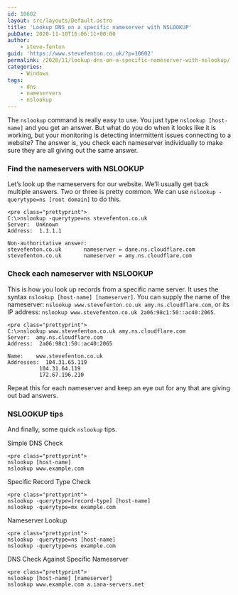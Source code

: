 ```yaml
---
id: 10602
layout: src/layouts/Default.astro
title: 'Lookup DNS on a specific nameserver with NSLOOKUP'
pubDate: 2020-11-10T16:06:11+00:00
author:
    - steve-fenton
guid: 'https://www.stevefenton.co.uk/?p=10602'
permalink: /2020/11/lookup-dns-on-a-specific-nameserver-with-nslookup/
categories:
    - Windows
tags:
    - dns
    - nameservers
    - nslookup
---
```


The `nslookup` command is really easy to use. You just type `nslookup [host-name]` and you get an answer. But what do you do when it looks like it is working, but your monitoring is detecting intermittent issues connecting to a website? The answer is, you check each nameserver individually to make sure they are all giving out the same answer.

### Find the nameservers with NSLOOKUP

Let’s look up the nameservers for our website. We’ll usually get back multiple answers. Two or three is pretty common. We can use `nslookup -querytype=ns [root domain]` to do this.

```
<pre class="prettyprint">
C:\>nslookup -querytype=ns stevefenton.co.uk
Server:  UnKnown
Address:  1.1.1.1

Non-authoritative answer:
stevefenton.co.uk       nameserver = dane.ns.cloudflare.com
stevefenton.co.uk       nameserver = amy.ns.cloudflare.com
```

### Check each nameserver with NSLOOKUP

This is how you look up records from a specific name server. It uses the syntax `nslookup [host-name] [nameserver]`. You can supply the name of the nameserver: `nslookup www.stevefenton.co.uk amy.ns.cloudflare.com`, or its IP address: `nslookup www.stevefenton.co.uk 2a06:98c1:50::ac40:2065`.

```
<pre class="prettyprint">
C:\>nslookup www.stevefenton.co.uk amy.ns.cloudflare.com
Server:  amy.ns.cloudflare.com
Address:  2a06:98c1:50::ac40:2065

Name:    www.stevefenton.co.uk
Addresses:  104.31.65.119
          104.31.64.119
          172.67.196.210
```

Repeat this for each nameserver and keep an eye out for any that are giving out bad answers.

### NSLOOKUP tips

And finally, some quick `nslookup` tips.

Simple DNS Check

```
<pre class="prettyprint">
nslookup [host-name]
nslookup www.example.com
```

Specific Record Type Check

```
<pre class="prettyprint">
nslookup -querytype=[record-type] [host-name]
nslookup -querytype=mx example.com
```

Nameserver Lookup

```
<pre class="prettyprint">
nslookup -querytype=ns [host-name]
nslookup -querytype=ns example.com
```

DNS Check Against Specific Nameserver

```
<pre class="prettyprint">
nslookup [host-name] [nameserver]
nslookup www.example.com a.iana-servers.net
```